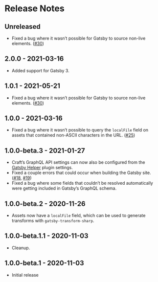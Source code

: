 # Release Notes

## Unreleased
- Fixed a bug where it wasn’t possible for Gatsby to source non-live elements. ([#30](https://github.com/craftcms/gatsby-source-craft/issues/30))

## 2.0.0 - 2021-03-16
- Added support for Gatsby 3.

## 1.0.1 - 2021-05-21
- Fixed a bug where it wasn’t possible for Gatsby to source non-live elements. ([#30](https://github.com/craftcms/gatsby-source-craft/issues/30))

## 1.0.0 - 2021-03-16
- Fixed a bug where it wasn’t possible to query the `localFile` field on assets that contained non-ASCII characters in the URL. ([#25](https://github.com/craftcms/gatsby-source-craft/issues/25))

## 1.0.0-beta.3 - 2021-01-27
- Craft’s GraphQL API settings can now also be configured from the [Gatsby Helper](https://plugins.craftcms.com/gatsby-helper) plugin settings.
- Fixed a couple errors that could occur when building the Gatsby site. ([#18](https://github.com/craftcms/gatsby-source-craft/issues/18), [#19](https://github.com/craftcms/gatsby-source-craft/issues/19))
- Fixed a bug where some fields that couldn’t be resolved automatically were getting included in Gatsby’s GraphQL schema.

## 1.0.0-beta.2 - 2020-11-26
- Assets now have a `localFile` field, which can be used to generate transforms with `gatsby-transform-sharp`.

## 1.0.0-beta.1.1 - 2020-11-03
- Cleanup.

## 1.0.0-beta.1 - 2020-11-03
- Initial release
